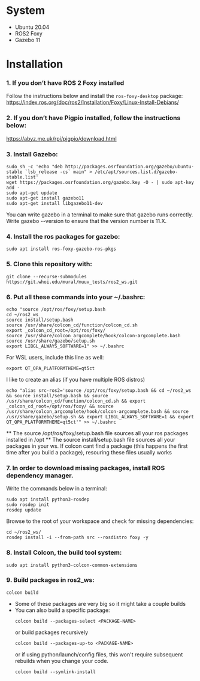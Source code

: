 # System #

- Ubuntu 20.04
- ROS2 Foxy
- Gazebo 11

# Installation #

### 1. If you don’t have ROS 2 Foxy installed ###
Follow the instructions below and install the `ros-foxy-desktop` package: 
   <https://index.ros.org/doc/ros2/Installation/Foxy/Linux-Install-Debians/>

### 2. If you don’t have Pigpio installed, follow the instructions below: ###
   <https://abyz.me.uk/rpi/pigpio/download.html>

### 3. Install Gazebo: ###

   ```
   sudo sh -c 'echo "deb http://packages.osrfoundation.org/gazebo/ubuntu-stable `lsb_release -cs` main" > /etc/apt/sources.list.d/gazebo-stable.list'
   wget https://packages.osrfoundation.org/gazebo.key -O - | sudo apt-key add -
   sudo apt-get update
   sudo apt-get install gazebo11
   sudo apt-get install libgazebo11-dev
   ```
   You can write gazebo in a terminal to make sure that gazebo runs correctly. Write gazebo --version to ensure that the version number is 11.X.

### 4. Install the ros packages for gazebo: ###
   ```
   sudo apt install ros-foxy-gazebo-ros-pkgs
   ```

### 5. Clone this repository with: ###

   ```
   git clone --recurse-submodules https://git.whoi.edu/mural/muuv_tests/ros2_ws.git
   ```

### 6. Put all these commands into your ~/.bashrc: ###

   ```
   echo "source /opt/ros/foxy/setup.bash
   cd ~/ros2_ws
   source install/setup.bash
   source /usr/share/colcon_cd/function/colcon_cd.sh
   export _colcon_cd_root=/opt/ros/foxy/
   source /usr/share/colcon_argcomplete/hook/colcon-argcomplete.bash
   source /usr/share/gazebo/setup.sh
   export LIBGL_ALWAYS_SOFTWARE=1" >> ~/.bashrc
   ```
   For WSL users, include this line as well:
   ```
   export QT_QPA_PLATFORMTHEME=qt5ct
   ```
   I like to create an alias (if you have multiple ROS distros)
   ```
   echo "alias src-ros2='source /opt/ros/foxy/setup.bash && cd ~/ros2_ws && source install/setup.bash && source /usr/share/colcon_cd/function/colcon_cd.sh && export _colcon_cd_root=/opt/ros/foxy/ && source /usr/share/colcon_argcomplete/hook/colcon-argcomplete.bash && source /usr/share/gazebo/setup.sh && export LIBGL_ALWAYS_SOFTWARE=1 && export QT_QPA_PLATFORMTHEME=qt5ct'" >> ~/.bashrc
   ```
   ** The source /opt/ros/foxy/setup.bash file sources all your ros packages installed in /opt
   ** The source install/setup.bash file sources all your packages in your ws. If colcon cant find a package (this happens the first time after you build a package), resouring these files usually works

### 7. In order to download missing packages, install ROS dependency manager. ###
Write the commands below in a terminal:

   ```
   sudo apt install python3-rosdep
   sudo rosdep init
   rosdep update
   ```
   Browse to the root of your workspace and check for missing dependencies:

   ```
   cd ~/ros2_ws/
   rosdep install -i --from-path src --rosdistro foxy -y
   ```
### 8. Install Colcon, the build tool system: ###
   ```
   sudo apt install python3-colcon-common-extensions
   ```

### 9. Build packages in ros2_ws: ###
   ```
   colcon build
   ```
   * Some of these packages are very big so it might take a couple builds
   * You can also build a specific package:
      ```
      colcon build --packages-select <PACKAGE-NAME>
      ```
      or build packages recursively
      ```
      colcon build --packages-up-to <PACKAGE-NAME>
      ```
      or if using python/launch/config files, this won't require subsequent rebuilds when you change your code.
      ```
      colcon build --symlink-install
      ```




